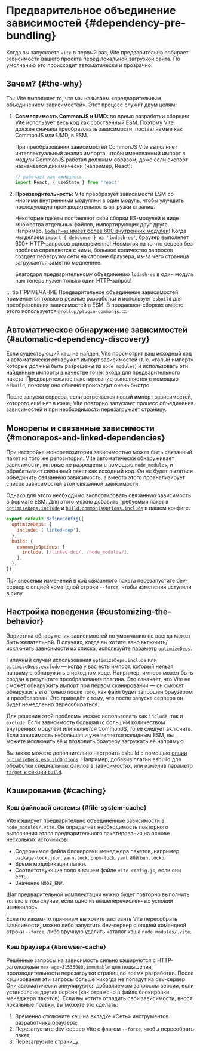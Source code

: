 # Предварительное объединение зависимостей {#dependency-pre-bundling}

Когда вы запускаете `vite` в первый раз, Vite предварительно собирает зависимости вашего проекта перед локальной загрузкой сайта. По умолчанию это происходит автоматически и прозрачно.

## Зачем? {#the-why}

Так Vite выполняет то, что мы называем «предварительным объединением зависимостей». Этот процесс служит двум целям:

1. **Совместимость CommonJS и UMD:** во время разработки сборщик Vite использует весь код как собственный ESM. Поэтому Vite должен сначала преобразовать зависимости, поставляемые как CommonJS или UMD, в ESM.

   При преобразовании зависимостей CommonJS Vite выполняет интеллектуальный анализ импорта, чтобы именованный импорт в модули CommonJS работал должным образом, даже если экспорт назначается динамически (например, React):

   ```js
   // работает как ожидалось
   import React, { useState } from 'react'
   ```

2. **Производительность:** Vite преобразует зависимости ESM со многими внутренними модулями в один модуль, чтобы улучшить последующую производительность загрузки страниц.

   Некоторые пакеты поставляют свои сборки ES-модулей в виде множества отдельных файлов, импортирующих друг друга. Например, [`lodash-es` имеет более 600 внутренних модулей](https://unpkg.com/browse/lodash-es/)! Когда мы делаем `import { debounce } из 'lodash-es'`, браузер выполняет 600+ HTTP-запросов одновременно! Несмотря на то что сервер без проблем справляется с ними, большое количество запросов создает перегрузку сети на стороне браузера, из-за чего страница загружается заметно медленнее.

   Благодаря предварительному объединению `lodash-es` в один модуль нам теперь нужен только один HTTP-запрос!

::: tip ПРИМЕЧАНИЕ
Предварительное объединение зависимостей применяется только в режиме разработки и использует `esbuild` для преобразования зависимостей в ESM. В продакшен-сборках вместо этого используется `@rollup/plugin-commonjs`.
:::

## Автоматическое обнаружение зависимостей {#automatic-dependency-discovery}

Если существующий кэш не найден, Vite просмотрит ваш исходный код и автоматически обнаружит импорт зависимостей (т. е. «голый импорт» которые должны быть разрешены из `node_modules`) и использовать эти найденные импорты в качестве точек входа для предварительного пакета. Предварительное пакетирование выполняется с помощью `esbuild`, поэтому оно обычно происходит очень быстро.

После запуска сервера, если встречается новый импорт зависимостей, которого ещё нет в кэше, Vite повторно запускает процесс объединения зависимостей и при необходимости перезагружает страницу.

## Монорепы и связанные зависимости {#monorepos-and-linked-dependencies}

При настройке монорепозитория зависимостью может быть связанный пакет из того же репозитория. Vite автоматически обнаруживает зависимости, которые не разрешены с помощью `node_modules`, и обрабатывает связанный пакет как исходный код. Он не будет пытаться объединить связанную зависимость, а вместо этого проанализирует список зависимостей этой связанной зависимости.

Однако для этого необходимо экспортировать связанную зависимость в формате ESM. Для этого можно добавить требуемый пакет в [`optimizeDeps.include`](/config/dep-optimization-options.md#optimizedeps-include) и [`build.commonjsOptions.include`](/config/build-options.md#build-commonjsoptions) в вашем конфиге.

```js
export default defineConfig({
  optimizeDeps: {
    include: ['linked-dep'],
  },
  build: {
    commonjsOptions: {
      include: [/linked-dep/, /node_modules/],
    },
  },
})
```

При внесении изменений в код связанного пакета перезапустите dev-сервер с опцией командной строки `--force`, чтобы изменения вступили в силу.

## Настройка поведения {#customizing-the-behavior}

Эвристика обнаружения зависимостей по умолчанию не всегда может быть желательной. В случаях, когда вы хотите явно включить/исключить зависимости из списка, используйте [параметр `optimizeDeps`](/config/dep-optimization-options.md).

Типичный случай использования `optimizeDeps.include` или `optimizeDeps.exclude` — когда у вас есть импорт, который нельзя напрямую обнаружить в исходном коде. Например, импорт может быть создан в результате преобразования плагина. Это означает, что Vite не сможет обнаружить импорт при первом сканировании — он сможет обнаружить его только после того, как файл будет запрошен браузером и преобразован. Это приведёт к тому, что после запуска сервера он будет немедленно пересобираться.

Для решения этой проблемы можно использовать как `include`, так и `exclude`. Если зависимость большая (с большим количеством внутренних модулей) или является CommonJS, то её следует включить. Если зависимость небольшая и уже является валидным ESM, вы можете исключить её и позволить браузеру загружать её напрямую.

Вы также можете дополнительно настроить esbuild с помощью [опции `optimizeDeps.esbuildOptions`](/config/dep-optimization-options.md#optimizedeps-esbuildoptions). Например, добавив плагин esbuild для обработки специальных файлов в зависимостях, или изменив параметр [`target` в секции `build`](https://esbuild.github.io/api/#target).

## Кэширование {#caching}

### Кэш файловой системы {#file-system-cache}

Vite кэширует предварительно объединённые зависимости в `node_modules/.vite`. Он определяет необходимость повторного выполнения этапа предварительного пакетирования на основе нескольких источников:

- Содержимое файла блокировки менеджера пакетов, например `package-lock.json`, `yarn.lock`, `pnpm-lock.yaml` или `bun.lockb`.
- Время модификации папки.
- Соответствующие поля в вашем файле `vite.config.js`, если они есть.
- Значение `NODE_ENV`.

Шаг предварительной комплектации нужно будет повторно выполнить только в том случае, если одно из вышеперечисленных условий изменилось.

Если по каким-то причинам вы хотите заставить Vite пересобрать зависимости, можно либо запустить dev-сервер с опцией командной строки `--force`, либо вручную удалить каталог кэша `node_modules/.vite`.

### Кэш браузера {#browser-cache}

Решённые запросы на зависимость сильно кэшируются с HTTP-заголовками `max-age=31536000,immutable` для повышения производительности перезагрузки страниц во время разработки. После кэширования эти запросы больше никогда не попадут на dev-сервер. Они автоматически аннулируются добавляемым запросом версии, если установлена другая версия (как отражено в файле блокировки менеджера пакетов). Если вы хотите отладить свои зависимости, внося локальные правки, вы можете это сделать:

1. Временно отключите кэш на вкладке «Сеть» инструментов разработчика браузера;
2. Перезапустите dev-сервер Vite с флагом `--force`, чтобы пересобрать пакет;
3. Перезагрузите страницу.
